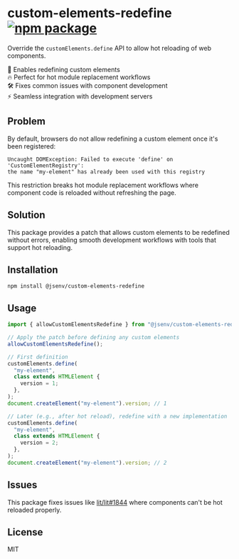 # custom-elements-redefine [![npm package](https://img.shields.io/npm/v/@jsenv/custom-elements-redefine.svg?logo=npm&label=package)](https://www.npmjs.com/package/@jsenv/custom-elements-redefine)

Override the `customElements.define` API to allow hot reloading of web components.

🔄 Enables redefining custom elements  
🔥 Perfect for hot module replacement workflows  
🛠️ Fixes common issues with component development  
⚡ Seamless integration with development servers

## Problem

By default, browsers do not allow redefining a custom element once it's been registered:

```console
Uncaught DOMException: Failed to execute 'define' on 'CustomElementRegistry':
the name "my-element" has already been used with this registry
```

This restriction breaks hot module replacement workflows where component code is reloaded without refreshing the page.

## Solution

This package provides a patch that allows custom elements to be redefined without errors, enabling smooth development workflows with tools that support hot reloading.

## Installation

```console
npm install @jsenv/custom-elements-redefine
```

## Usage

```js
import { allowCustomElementsRedefine } from "@jsenv/custom-elements-redefine";

// Apply the patch before defining any custom elements
allowCustomElementsRedefine();

// First definition
customElements.define(
  "my-element",
  class extends HTMLElement {
    version = 1;
  },
);
document.createElement("my-element").version; // 1

// Later (e.g., after hot reload), redefine with a new implementation
customElements.define(
  "my-element",
  class extends HTMLElement {
    version = 2;
  },
);
document.createElement("my-element").version; // 2
```

## Issues

This package fixes issues like [lit/lit#1844](https://github.com/lit/lit/issues/1844) where components can't be hot reloaded properly.

## License

MIT
